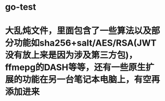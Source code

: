 # go-test

# 大乱炖文件，里面包含了一些算法以及部分功能如sha256+salt/AES/RSA(JWT没有放上来是因为涉及第三方包)，ffmepg的DASH等等，还有一些原生扩展的功能在另一台笔记本电脑上，有空再添加进来
